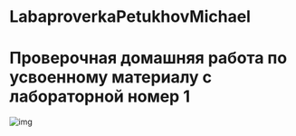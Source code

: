 # LabaproverkaPetukhovMichael

# Проверочная домашняя работа по усвоенному материалу с лабораторной номер 1

![img](blob:https://web.telegram.org/65106951-f4b8-479f-b3af-9cb78554cd02 "me")
